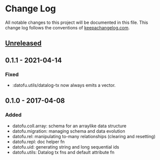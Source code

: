 # Change Log
All notable changes to this project will be documented in this file. This change log follows the conventions of [keepachangelog.com](http://keepachangelog.com/).

## [Unreleased]

## 0.1.1 - 2021-04-14
### Fixed
- :datofu.utils/datalog-tx now always emits a vector.

## 0.1.0 - 2017-04-08
### Added
- datofu.coll.array: schema for an arraylike data structure
- datofu.migration: managing schema and data evolution
- datofu.rel: manipulating to-many relationships (clearing and resetting)
- datofu.repl: doc helper fn
- datofu.uid: generating string and long sequential ids
- datofu.utils: Datalog tx fns and default attribute fn

[Unreleased]: https://github.com/your-name/datofu/compare/0.1.1...HEAD
[0.1.1]: https://github.com/your-name/datofu/compare/0.1.0...0.1.1